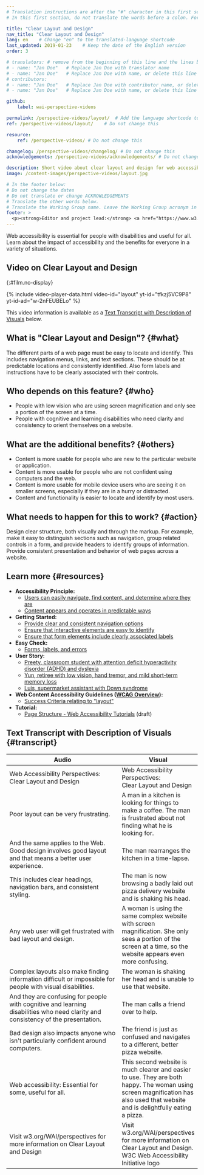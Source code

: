 ```yaml
---
# Translation instructions are after the "#" character in this first section. They are comments that do not show up in the web page. You do not need to translate the instructions after "#".
# In this first section, do not translate the words before a colon. For example, do not translate "title:". Do translate the text after "title:"

title: "Clear Layout and Design"
nav_title: "Clear Layout and Design"
lang: en    # Change "en" to the translated-language shortcode
last_updated: 2019-01-23    # Keep the date of the English version
order: 3

# translators: # remove from the beginning of this line and the lines below: "# " (the hash sign and the space)
# - name: "Jan Doe"   # Replace Jan Doe with translator name
# - name: "Jan Doe"   # Replace Jan Doe with name, or delete this line if not multiple translators
# contributors:
# - name: "Jan Doe"   # Replace Jan Doe with contributor name, or delete this line if none
# - name: "Jan Doe"   # Replace Jan Doe with name, or delete this line if not multiple contributors

github:
    label: wai-perspective-videos

permalink: /perspective-videos/layout/  # Add the language shortcode to the end, with no slash at the end. For example /path/to/file/fr
ref: /perspective-videos/layout/    # Do not change this

resource:
    ref: /perspective-videos/ # Do not change this

changelog: /perspective-videos/changelog/ # Do not change this
acknowledgements: /perspective-videos/acknowledgements/ # Do not change this

description: Short video about clear layout and design for web accessibility - what is it, who depends on it, and what needs to happen to make it work.
image: /content-images/perspective-videos/layout.jpg

# In the footer below:
# Do not change the dates
# Do not translate or change ACKNOWLEDGEMENTS
# Translate the other words below.
# Translate the Working Group name. Leave the Working Group acronym in English.
footer: >
  <p><strong>Editor and project lead:</strong> <a href="https://www.w3.org/People/shadi">Shadi Abou-Zahra</a>. Developed by the <a href="https://www.w3.org/WAI/EO/">Education and Outreach Working Group (EOWG)</a> with support from the <a href="https://www.w3.org/WAI/DEV/">WAI-DEV project</a>, co-funded by the European Commission. Updated with support from the Ford Foundation. ACKNOWLEDGEMENTS.</p>
---
```


Web accessibility is essential for people with disabilities and useful
for all. Learn about the impact of accessibility and the benefits for
everyone in a variety of situations.

## Video on Clear Layout and Design
{:#film.no-display}

{% include video-player-data.html
    video-id="layout"
    yt-id="tfkzj5VC9P8"
    yt-id-ad="w-2nFEUBELo"
%}

This video information is available as a [Text Transcript with Description of Visuals](#transcript) below.

## What is "Clear Layout and Design"? {#what}

The different parts of a web page must be easy to locate and identify. This includes navigation menus, links, and text sections. These should be at predictable locations and consistently identified. Also form labels and instructions have to be clearly associated with their controls.

## Who depends on this feature? {#who}

-   People with low vision who are using screen magnification and only see a portion of the screen at a time.
-   People with cognitive and learning disabilities who need clarity and consistency to orient themselves on a website.

## What are the additional benefits? {#others}

-   Content is more usable for people who are new to the particular website or application.
-   Content is more usable for people who are not confident using computers and the web.
-   Content is more usable for mobile device users who are seeing it on smaller screens, especially if they are in a hurry or distracted.
-   Content and functionality is easier to locate and identify by most users.

## What needs to happen for this to work? {#action}

Design clear structure, both visually and through the markup. For example, make it easy to distinguish sections such as navigation, group related controls in a form, and provide headers to identify groups of information. Provide consistent presentation and behavior of web pages across a website.

## Learn more {#resources}

-   **Accessibility Principle:**
    -   [Users can easily navigate, find content, and determine where they are](/fundamentals/accessibility-principles/#navigable)
    -   [Content appears and operates in predictable ways](/fundamentals/accessibility-principles/#predictable)
-   **Getting Started:**
    -   [Provide clear and consistent navigation options](/tips/designing/#provide-clear-and-consistent-navigation-options)
    -   [Ensure that interactive elements are easy to identify](/tips/designing/#ensure-that-interactive-elements-are-easy-to-identify)
    -   [Ensure that form elements include clearly associated labels](/tips/designing/#ensure-that-form-elements-include-clearly-associated-labels)
-   **Easy Check:**
    -   [Forms, labels, and errors](/test-evaluate/preliminary/#forms)
-   **User Story:**
    -   [Preety, classroom student with attention deficit hyperactivity disorder (ADHD) and dyslexia](/people-use-web/user-stories/archived/#classroomstudent)
    -   [Yun, retiree with low vision, hand tremor, and mild short-term memory loss](/people-use-web/user-stories/archived/#retiree)
    -   [Luis, supermarket assistant with Down syndrome](/people-use-web/user-stories/archived/#supermarketassistant)
-   **Web Content Accessibility Guidelines ([WCAG Overview](/standards-guidelines/wcag/)):**
    -   [Success Criteria relating to "layout"](https://www.w3.org/WAI/WCAG21/quickref/?tags=layout)
-   **Tutorial:**
    -   [Page Structure - Web Accessibility Tutorials](/tutorials/page-structure/) (draft)

## Text Transcript with Description of Visuals {#transcript}

 <table>
  <thead>
    <tr>
      <th width="65%">Audio</th>
      <th>Visual</th>
    </tr>
  </thead>
  <tbody>
    <tr>
      <td>Web Accessibility Perspectives: Clear Layout and Design</td>
      <td>Web Accessibility Perspectives:<br>
        Clear Layout and Design</td>
    </tr>
    <tr>
      <td>Poor layout can be very frustrating.</td>
      <td>A man in a kitchen is looking for things to make a coffee. The man is frustrated about not finding what he is looking for.</td>
    </tr>
    <tr>
      <td>And the same applies to the Web. Good design involves good layout and that means a better user experience.<br></td>
      <td> The man rearranges the kitchen in a time-lapse.<br></td>
    </tr>
    <tr>
      <td>This includes clear headings, navigation bars, and consistent styling.<br></td>
      <td>The man is now browsing a badly laid out pizza delivery website and is shaking his head.</td>
    </tr>
    <tr>
      <td>Any web user will get frustrated with bad layout and design.</td>
      <td>A woman is using the same complex website with screen magnification. She only sees a portion of the screen at a time, so the website appears even more confusing.</td>
    </tr>
    <tr>
      <td>Complex layouts also make finding information difficult or impossible for people with visual disabilities.</td>
      <td>The woman is shaking her head and is unable to use that website.</td>
    </tr>
    <tr>
      <td>And they are confusing for people with cognitive and learning disabilities who need clarity and consistency of the presentation.</td>
      <td>The man calls a friend over to help.</td>
    </tr>
    <tr>
      <td>Bad design also impacts anyone who isn't particularly confident around computers.</td>
      <td>The friend is just as confused and navigates to a different, better pizza website.</td>
    </tr>
    <tr>
      <td>Web accessibility: Essential for some, useful for all.</td>
      <td>This second website is much clearer and easier to use. They are both happy. The woman using screen magnification has also used that website and is delightfully eating a pizza.</td>
    </tr>
    <tr>
      <td>Visit w3.org/WAI/perspectives for more information on Clear Layout and Design</td>
      <td>Visit<br>
        w3.org/WAI/perspectives<br>
        for more information on<br>
        Clear Layout and Design. <br>
        W3C Web Accessibility Initiative logo</td>
    </tr>
  </tbody>
</table>
